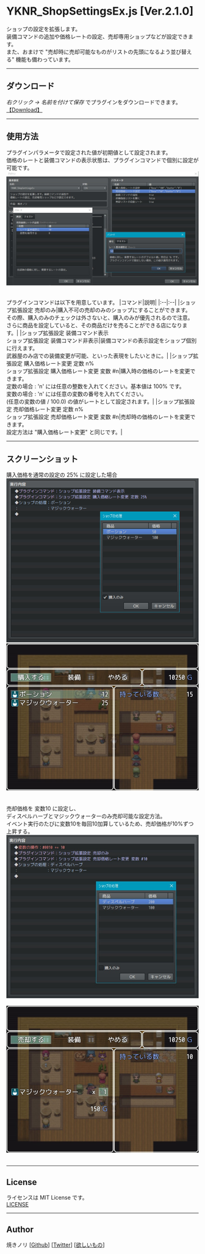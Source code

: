 # YKNR_ShopSettingsEx.js [Ver.2.1.0]
ショップの設定を拡張します。  
装備コマンドの追加や価格レートの設定、売却専用ショップなどが設定できます。  
また、おまけで "売却時に売却可能なものがリストの先頭になるよう並び替える" 機能も備わっています。

---

<!-- ここからURL一覧 -->
[LICENSE]: ./LICENSE
[【Download】]: https://raw.githubusercontent.com/Yakinori0424/RPGMakerMVPlugins/master/plugins/YKNR_ShopSettingsEx/YKNR_ShopSettingsEx.js
<!-- ここまでURL一覧 -->

## ダウンロード
*右クリック → 名前を付けて保存* でプラグインをダウンロードできます。  
[【Download】][]

---
## 使用方法
プラグインパラメータで設定された値が初期値として設定されます。  
価格のレートと装備コマンドの表示状態は、プラグインコマンドで個別に設定が可能です。
![](./res/YKNR_ShopSettingsEx_01.jpg)<br><br>

プラグインコマンドは以下を用意しています。
|コマンド|説明|
|:--|:--|
|ショップ拡張設定 売却のみ|購入不可の売却のみのショップにすることができます。<br>その際、購入のみのチェックは外さないと、購入のみが優先されるので注意。<br>さらに商品を設定していると、その商品だけを売ることができる店になります。|
|ショップ拡張設定 装備コマンド表示<br>ショップ拡張設定 装備コマンド非表示|装備コマンドの表示設定をショップ個別に行えます。<br>武器屋のみ店での装備変更が可能、といった表現をしたいときに。|
|ショップ拡張設定 購入価格レート変更 定数 n%<br>ショップ拡張設定 購入価格レート変更 変数 #n|購入時の価格のレートを変更できます。<br>定数の場合 : 'n' には任意の整数を入れてください。基本値は 100% です。<br>変数の場合 : 'n' には任意の変数の番号を入れてください。<br>(任意の変数の値 / 100.0) の値がレートとして設定されます。|
|ショップ拡張設定 売却価格レート変更 定数 n%<br>ショップ拡張設定 売却価格レート変更 変数 #n|売却時の価格のレートを変更できます。<br>設定方法は "購入価格レート変更" と同じです。|

---
## スクリーンショット
購入価格を通常の設定の 25% に設定した場合  
![](./res/YKNR_ShopSettingsEx_02-1.jpg)<br>
![](./res/YKNR_ShopSettingsEx_02-2.jpg)<br><br>
<br>
売却価格を 変数10 に設定し、  
ディスペルハーブとマジックウォーターのみ売却可能な設定方法。  
イベント実行のたびに変数10を毎回10加算しているため、売却価格が10%ずつ上昇する。  
![](./res/YKNR_ShopSettingsEx_03-1.jpg)<br><br>
![](./res/YKNR_ShopSettingsEx_03-2.jpg)<br><br>

---
## License
ライセンスは MIT License です。  
[LICENSE][]

---
## Author
焼きノリ
[[Github](https://github.com/Yakinori0424/RPGMakerMVPlugins)]
[[Twitter](https://twitter.com/Noritake0424)]
[[欲しいもの](https://www.amazon.jp/hz/wishlist/ls/3HAY7QN91DUF2?ref_=wl_share)]
